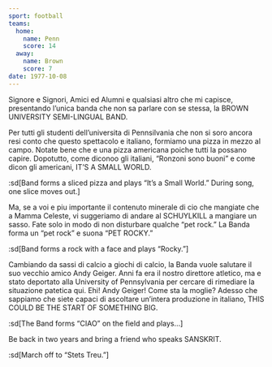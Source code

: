 ```yaml
---
sport: football
teams:
  home:
    name: Penn
    score: 14
  away:
    name: Brown
    score: 7
date: 1977-10-08
---
```


Signore e Signori, Amici ed Alumni e qualsiasi altro che mi capisce, presentando l’unica banda che non sa parlare con se stessa, la BROWN UNIVERSITY SEMI-LINGUAL BAND.

Per tutti gli studenti dell’universita di Pennsilvania che non si soro ancora resi conto che questo spettacolo e italiano, formiamo una pizza in mezzo al campo. Notate bene che e una pizza americana poiche tutti la possano capire. Dopotutto, come diconoo gli italiani, “Ronzoni sono buoni” e come dicon gli americani, IT’S A SMALL WORLD.

:sd[Band forms a sliced pizza and plays “It’s a Small World.” During song, one slice moves out.]

Ma, se a voi e piu importante il contenuto minerale di cio che mangiate che a Mamma Celeste, vi suggeriamo di andare al SCHUYLKILL a mangiare un sasso. Fate solo in modo di non disturbare qualche “pet rock.” La Banda forma un “pet rock” e suona “PET ROCKY.”

:sd[Band forms a rock with a face and plays “Rocky.”]

Cambiando da sassi di calcio a giochi di calcio, la Banda vuole salutare il suo vecchio amico Andy Geiger. Anni fa era il nostro direttore atletico, ma e stato deportato alla University of Pennsylvania per cercare di rimediare la situazione patetica qui. Ehi! Andy Geiger! Come sta la moglie? Adesso che sappiamo che siete capaci di ascoltare un’intera produzione in italiano, THIS COULD BE THE START OF SOMETHING BIG.

:sd[The Band forms “CIAO” on the field and plays…]

Be back in two years and bring a friend who speaks SANSKRIT.

:sd[March off to “Stets Treu.”]
